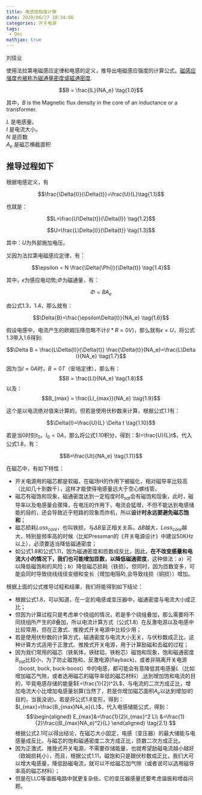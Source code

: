 ```yaml
---
title: 电感饱和度计算
date: 2020/06/27 18:34:06
categories: 开关电源
tags:
 - Doc
mathjax: true
---
```


刘佳业

使用法拉第电磁感应定律和电感的定义，推导出电磁感应强度的计算公式。[磁感应强度也被称为磁通量密度或磁通密度](https://en.wikipedia.org/wiki/Magnetic_field#The_B-field).

$$B = \frac{IL}{NA_e} \tag{1.0}$$

其中，$B$ is the Magnetic flux density in the core of an inductance or a transformer.

$L$ 是电感量。  
$I$ 是电流大小。  
$N$ 是匝数  
$A_e$ 是磁芯横截面积

<!-- more -->

## 推导过程如下

根据电感定义，有

$$\frac{\Delta{I}}{\Delta{t}}=\frac{U}{L}\tag{1.1}$$

也就是：

$$L=\frac{U\Delta{t}}{\Delta{I}} \tag{1.2}$$

$$U=\frac{L\Delta{I}}{\Delta{t}} \tag{1.3}$$

其中：$U$为外部施加电压。

又因为法拉第电磁感应定律，有：

$$\epsilon = N \frac{\Delta{\Phi}}{\Delta{t}} \tag{1.4}$$

其中，$\epsilon$为感应电动势;$\Phi$为磁通量，有：

$$\Phi = BA_e \tag{1.5}$$

由公式1.3，1.4，那么就有：

$$\Delta{B}=\frac{\epsilon\Delta{t}}{NA_e} \tag{1.6}$$

假设电感中，电流产生的欧姆压降忽略不计($I*R=0V$)，那么就有$\epsilon = U$，将公式1.3带入1.6得到:

$$\Delta B = \frac{L\Delta{I}}{\Delta{t}} \frac{\Delta{t}}{NA_e}=\frac{L\Delta I}{NA_e} \tag{1.7}$$

因为当$I=0A$时，$B=0T$（安培定律），那么有：
$$B = \frac{LI}{NA_e} \tag{1.8}$$
以及：
$$B_{max} = \frac{LI_{max}}{NA_e} \tag{1.9}$$

这个是以电流绝对值来计算的，但若是使用伏秒数来计算，根据公式1.1有：

$$\Delta{I}=\frac{U}{L} \Delta t \tag{1.10}$$

若是当$0$时刻$t_0$，$I_0=0A$，那么将公式1.10积分，得到：$I=\frac{U}{L}t$，代入公式1.8，有：

$$B=\frac{Ut}{NA_e} \tag{1.11}$$

在磁芯中，有如下特性：

- 开关电源用的磁芯都是软磁，在磁场H的作用下被磁化，相对磁导率比较高（比如几十到数千），这样才能使得电感量远大于空心螺线管。
- 磁芯有磁饱和现象，磁通密度达到一定程度时$B_{sat}$会有磁饱和现象，此时，磁导率以及电感量会骤降，在电压的作用下，电流会猛增，不但不能达到电感储能的目的，还会导致近乎短路的现象而炸机，所以**设计时永远要避免磁芯饱和**；
- 磁芯损耗$Loss_{core}$，也叫铁损，与$\Delta B$呈正相关关系，$\Delta B$越大，$Loss_{core}$越大，特别是频率高的时候（比如Pressman的《开关电源设计》中建议50KHz以上），必须要适当降低磁通密度；
- 如公式1.8和公式1.11，因为磁通密度和匝数成反比，因此，**在不改变感量和电流大小的情况下，我们也可能增加匝数，以降低磁通密度**，这种做法：a）可以降低磁饱和的风险；b）降低磁芯损耗（铁损）。但同时，因为匝数变多，可能会同时导致绕线线径变细和变长（增加电阻$R$),会导致线损（铜损））增加。

根据上面的公式推导过程和结果，我们将能得到如下结论：

- 根据公式1.8，可以知道，在一定的电感或变压器中，磁通密度与电流大小成正比；
- 但因为计算过程只是考虑单个绕组的情况，若是多个绕组叠加，那么需要将不同绕组所产生的$B$叠加，所以电流计算方式（公式1.8）在反激电源以及电感中比较常用，但在正激式、推挽式开关电源中比较少用；
- 若是使用伏秒数的计算方式，磁通密度与电流大小无关，与伏秒数成正比，这种计算方式适用于正激式、推挽式开关电源，用于计算励磁和去磁的过程；
- 因为我们常用的磁芯（铁氧体，铁硅铝，铁粉芯）磁饱和现象，饱和磁通密度$B_{sat}$比较小，为了防止磁饱和，反激电源(flayback)，或者非隔离开关电源（boost, buck, buck-boost）中的电感，都可能会有意降低其电感量$L$（比如增加磁芯气隙，或者选用磁芯的磁导率低的磁芯材料）,达到增加饱和电流的目的，毕竟电感存储的能量$E=\frac{1}{2}I^2L$，与电流的二次方成正比，增加电流大小比增加电感量划算(当然了，若是你增加磁芯面积$A_e$以达到增加I的目的，当我没说)。若是将公式1.8变形，得到：$I_{max}=\frac{B_{max}NA_e}{L}$，代入电感储能公式，得到：
  $$\begin{aligned}
  E_{max}&=\frac{1}{2}I_{max}^2 L\\
  &=\frac{1}{2}\frac{(B_{max}NA_e)^2}{L}
  \end{aligned} \tag{2.1}
  $$
  根据公式2.1可以得出结论，在磁芯大小固定，电感（变压器）的最大储能与电感量成反比，与磁芯的饱和磁通密度二次方成正比，匝数二次方成正比。
- 因为正激式、推挽式开关电源，不需要存储能量，也就希望励磁电流越小越好（欧姆损耗小），而且，根据公式1.11，磁饱和只是跟伏秒数成正比，我们大可以增大电感量，降低励磁电流，就可以不给磁芯加气隙（或者说可以选用磁导率高的磁芯材料）；
- 但是在LLC等谐振电路中就更复杂些，它的变压器感量还要考虑谐振和增益问题。
